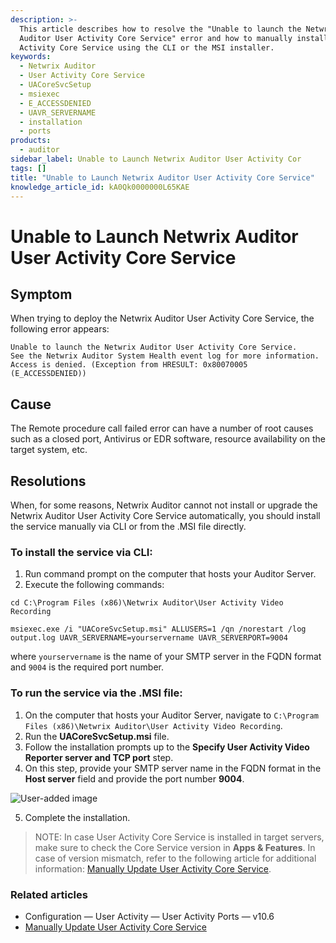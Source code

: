 ```yaml
---
description: >-
  This article describes how to resolve the "Unable to launch the Netwrix
  Auditor User Activity Core Service" error and how to manually install the User
  Activity Core Service using the CLI or the MSI installer.
keywords:
  - Netwrix Auditor
  - User Activity Core Service
  - UACoreSvcSetup
  - msiexec
  - E_ACCESSDENIED
  - UAVR_SERVERNAME
  - installation
  - ports
products:
  - auditor
sidebar_label: Unable to Launch Netwrix Auditor User Activity Cor
tags: []
title: "Unable to Launch Netwrix Auditor User Activity Core Service"
knowledge_article_id: kA0Qk0000000L65KAE
---
```


# Unable to Launch Netwrix Auditor User Activity Core Service

## Symptom

When trying to deploy the Netwrix Auditor User Activity Core Service, the following error appears:

```
Unable to launch the Netwrix Auditor User Activity Core Service.
See the Netwrix Auditor System Health event log for more information.
Access is denied. (Exception from HRESULT: 0x80070005 (E_ACCESSDENIED))
```

## Cause

The Remote procedure call failed error can have a number of root causes such as a closed port, Antivirus or EDR software, resource availability on the target system, etc.

## Resolutions

When, for some reasons, Netwrix Auditor cannot not install or upgrade the Netwrix Auditor User Activity Core Service automatically, you should install the service manually via CLI or from the .MSI file directly.

### To install the service via CLI:

1. Run command prompt on the computer that hosts your Auditor Server.
2. Execute the following commands:

```
cd C:\Program Files (x86)\Netwrix Auditor\User Activity Video Recording
```

```
msiexec.exe /i "UACoreSvcSetup.msi" ALLUSERS=1 /qn /norestart /log output.log UAVR_SERVERNAME=yourservername UAVR_SERVERPORT=9004
```

where `yourservername` is the name of your SMTP server in the FQDN format and `9004` is the required port number.

### To run the service via the .MSI file:

1. On the computer that hosts your Auditor Server, navigate to `C:\Program Files (x86)\Netwrix Auditor\User Activity Video Recording`.
2. Run the **UACoreSvcSetup.msi** file.
3. Follow the installation prompts up to the **Specify User Activity Video Reporter server and TCP port** step.
4. On this step, provide your SMTP server name in the FQDN format in the **Host server** field and provide the port number **9004**.

![User-added image](images/ka0Qk0000001S2H_0EMQk000001wr0A.png)

5. Complete the installation.

> NOTE: In case User Activity Core Service is installed in target servers, make sure to check the Core Service version in **Apps & Features**. In case of version mismatch, refer to the following article for additional information: [Manually Update User Activity Core Service](/docs/kb/auditor/manually-update-user-activity-core-service.md).

### Related articles

- Configuration — User Activity — User Activity Ports — v10.6
- [Manually Update User Activity Core Service](/docs/kb/auditor/manually-update-user-activity-core-service.md)
